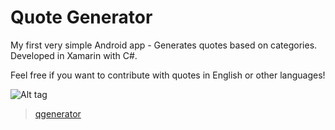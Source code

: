 # Quote Generator
My first very simple Android app - Generates quotes based on categories. Developed in Xamarin with C#.

Feel free if you want to contribute with quotes in English or other languages! 

![Alt tag](http://imgur.com/4Bp3riR)
<blockquote class="imgur-embed-pub" lang="en" data-id="a/BY2eA"><a href="//imgur.com/BY2eA">qgenerator</a></blockquote><script async src="//s.imgur.com/min/embed.js" charset="utf-8"></script>
